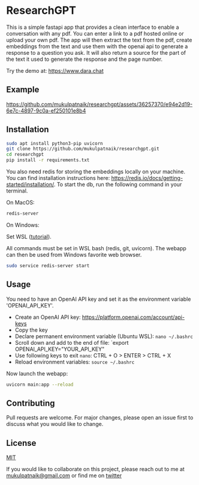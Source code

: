 # ResearchGPT

This is a simple fastapi app that provides a clean interface to enable a conversation with any pdf. You can enter a link to a pdf hosted online or upload your own pdf. The app will then extract the text from the pdf, create embeddings from the text and use them with the openai api to generate a response to a question you ask. It will also return a source for the part of the text it used to generate the response and the page number. 

Try the demo at: https://www.dara.chat

## Example 

https://github.com/mukulpatnaik/researchgpt/assets/36257370/e94e2d19-6e7c-4897-9c0a-ef250101e8b4

## Installation

```bash
sudo apt install python3-pip uvicorn
git clone https://github.com/mukulpatnaik/researchgpt.git
cd researchgpt
pip install -r requirements.txt
```

You also need redis for storing the embeddings locally on your machine. You can find installation instructions here: https://redis.io/docs/getting-started/installation/. To start the db, run the following command in your terminal.

On MacOS:

```bash
redis-server
```

On Windows:

Set WSL ([tutorial](https://gist.github.com/djibe/c60f6a055779ad89b5f84f81a2d337f7)).

All commands must be set in WSL bash (redis, git, uvicorn). The webapp can then be used from Windows favorite web browser.

```bash
sudo service redis-server start
```

## Usage

You need to have an OpenAI API key and set it as the environment variable 'OPENAI_API_KEY'.

- Create an OpenAI API key: <https://platform.openai.com/account/api-keys>
- Copy the key
- Declare permanent environment variable (Ubuntu WSL): `nano ~/.bashrc`
- Scroll down and add to the end of file: `export OPENAI_API_KEY="YOUR_API_KEY"
- Use following keys to exit `nano`: CTRL + O > ENTER > CTRL + X
- Reload environment variables: `source ~/.bashrc`

Now launch the webapp:

```bash
uvicorn main:app --reload
```

## Contributing

Pull requests are welcome. For major changes, please open an issue first to discuss what you would like to change.

## License

[MIT](https://choosealicense.com/licenses/mit/)

If you would like to collaborate on this project, please reach out to me at mukulpatnaik@gmail.com or find me on [twitter](https://twitter.com/mukul0x)
